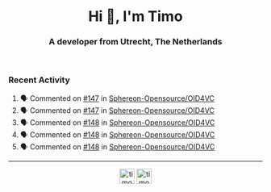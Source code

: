 <h1 align="center">Hi 👋, I'm Timo</h1>
<h3 align="center">A developer from Utrecht, The Netherlands</h3>
<br/>
<!-- https://github.com/rahuldkjain/github-profile-readme-generator --!>

<!--  <p align="left"><img src="https://github-readme-stats.vercel.app/api?username=timoglastra&show_icons=true&count_private=true&" alt="timoglastra" /></p> --!>

<!--
Github language stats
<p align="left"><img src="https://github-readme-stats.vercel.app/api/top-langs/?username=timoglastra&layout=compact" alt="timoglastra" /><p>
-->

<!-- Codestats language stats -->
<!-- <p align="left"><img src="https://codestats-readme.vercel.app/api/top-langs/?username=timoglastra&layout=compact&language_count=12" alt="timoglastra" /><p>    --!>
  
<h3>Recent Activity</h3>

<!--START_SECTION:activity-->
1. 🗣 Commented on [#147](https://github.com/Sphereon-Opensource/OID4VC/pull/147#issuecomment-2357720409) in [Sphereon-Opensource/OID4VC](https://github.com/Sphereon-Opensource/OID4VC)
2. 🗣 Commented on [#147](https://github.com/Sphereon-Opensource/OID4VC/pull/147#issuecomment-2357714626) in [Sphereon-Opensource/OID4VC](https://github.com/Sphereon-Opensource/OID4VC)
3. 🗣 Commented on [#148](https://github.com/Sphereon-Opensource/OID4VC/pull/148#issuecomment-2356338890) in [Sphereon-Opensource/OID4VC](https://github.com/Sphereon-Opensource/OID4VC)
4. 🗣 Commented on [#148](https://github.com/Sphereon-Opensource/OID4VC/pull/148#issuecomment-2356290786) in [Sphereon-Opensource/OID4VC](https://github.com/Sphereon-Opensource/OID4VC)
5. 🗣 Commented on [#148](https://github.com/Sphereon-Opensource/OID4VC/pull/148#issuecomment-2356220904) in [Sphereon-Opensource/OID4VC](https://github.com/Sphereon-Opensource/OID4VC)
<!--END_SECTION:activity-->

---

<p align="center">
<a href="https://twitter.com/timoglastra" target="blank"><img align="center" src="https://cdn.jsdelivr.net/npm/simple-icons@3.0.1/icons/twitter.svg" alt="timoglastra" height="30" width="30" /></a>
<a href="https://linkedin.com/in/timoglastra" target="blank"><img align="center" src="https://cdn.jsdelivr.net/npm/simple-icons@3.0.1/icons/linkedin.svg" alt="timoglastra" height="30" width="30" /></a>
</p>



